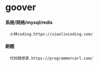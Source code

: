 # goover

#### 系统/网络/mysql/redis
      小林coding.https://xiaolincoding.com/
#### 刷题
      代码随想录.https://programmercarl.com/
